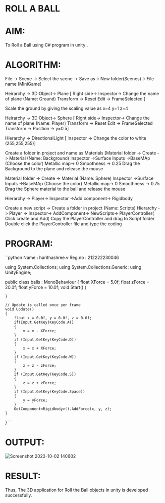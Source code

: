 # ROLL A BALL

# AIM:
To Roll a Ball using C# program in unity .

# ALGORITHM:
File -> Scene -> Select the scene -> Save as-> New folder(Scenes)-> File name (MiniGame)

Heirarchy -> 3D Object-> Plane [ Right side-> Inspector-> Change the name of plane (Name: Ground) Transform -> Reset Edit -> FrameSelected ]

Scale the ground by giving the scaling value as x=4 y=1 z=4

Heirarchy -> 3D Object-> Sphere [ Right side-> Inspector-> Change the name of plane (Name: Player) Transform -> Reset Edit -> FrameSelected Transform -> Position -> y=0.5]

Hierarchy -> DirectionalLight [ Inspector -> Change the color to white (255,255,255)]

Create a folder in project and name as Materials [Material folder -> Create -> Material (Name: Background) Inspector ->Surface Inputs ->BaseMAp (Choose the color) Metallic map-> 0 Smoothness -> 0.25 Drag the Background to the plane and release the mouse

Material folder -> Create -> Material (Name: Sphere) Inspector ->Surface Inputs ->BaseMAp (Choose the color) Metallic map-> 0 Smoothness -> 0.75 Drag the Sphere material to the ball and release the mouse

Hierarchy -> Player-> Inspector ->Add component-> Rigidbody

Create a new script -> Create a folder in project (Name: Scripts) Hierarchy -> Player -> Inspector-> AddComponent-> NewScripts-> PlayerController( Click create and Add) Copy the PlayerController and drag to Script folder Double click the PlayerController file and type the coding

# PROGRAM:
``python
Name : harithashree.v
Reg.no : 212222230046

using System.Collections;
using System.Collections.Generic;
using UnityEngine;

public class balls : MonoBehaviour
{
    float XForce = 5.0f;
    float zForce = 20.0f;
    float yForce = 10.0f;
    void Start()
    {
        
    }

    // Update is called once per frame
    void Update()
    {
        float x = 0.0f, y = 0.0f, z = 0.0f;
        if(Input.GetKey(KeyCode.A))
        {
            x = x - XForce;
        }
        if (Input.GetKey(KeyCode.D))
        {
            x = x + XForce;
        }
        if (Input.GetKey(KeyCode.W))
        {
            z = z - zForce;
        }
        if (Input.GetKey(KeyCode.S))
        {
            z = z + zForce;
        }
        if (Input.GetKey(KeyCode.Space))
        {
            y = yForce;
        }
        GetComponent<Rigidbody>().AddForce(x, y, z);
    }
}
``
# OUTPUT:
![Screenshot 2023-10-02 140602](https://github.com/haritha-venkat/Ex04-Constructor/assets/121285701/5e836e19-ed4d-44e8-9abf-343939a73d3e)


# RESULT:
Thus, The 3D application for Roll the Ball objects in unity is developed successfully.

